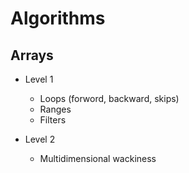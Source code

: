 # Algorithms

## Arrays

* Level 1
    * Loops (forword, backward, skips)
    * Ranges
    * Filters
    
* Level 2
    * Multidimensional wackiness
    
    